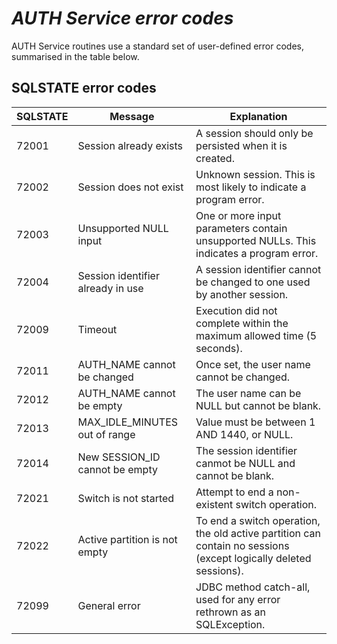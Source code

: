 # _AUTH Service error codes_

AUTH Service routines use a standard set of user-defined error codes, summarised in the table below.

## SQLSTATE error codes
| SQLSTATE | Message | Explanation |
| -------- | ------- | ----------- |
| 72001    | Session already exists | A session should only be persisted when it is created. |
| 72002    | Session does not exist | Unknown session. This is most likely to indicate a program error. |
| 72003    | Unsupported NULL input | One or more input parameters contain unsupported NULLs. This indicates a program error. |
| 72004    | Session identifier already in use | A session identifier cannot be changed to one used by another session. |
| 72009    | Timeout | Execution did not complete within the maximum allowed time (5 seconds). |
| 72011    | AUTH_NAME cannot be changed | Once set, the user name cannot be changed. |
| 72012    | AUTH_NAME cannot be empty | The user name can be NULL but cannot be blank. |
| 72013    | MAX_IDLE_MINUTES out of range | Value must be between 1 AND 1440, or NULL. |
| 72014    | New SESSION_ID cannot be empty | The session identifier canmot be NULL and cannot be blank. |
| 72021    | Switch is not started | Attempt to end a non-existent switch operation. |
| 72022    | Active partition is not empty | To end a switch operation, the old active partition can contain no sessions (except logically deleted sessions). |
| 72099   | General error | JDBC method catch-all, used for any error rethrown as an SQLException. |
